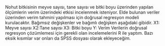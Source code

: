 Nohut bitkisinin meyve sayısı, tane sayısı ve bitki boyu üzerinden yapılan ölçümlerin verim üzerindeki etkisi incelenmek isteniyor. Elde bulunan veriler üzerinden verim tahmini yapılması için doğrusal regresyon modeli kurulacaktır. Bağımsız değişkenler ve bağımlı değişken aşağıdaki gibidir.
X1: Meyve sayısı
X2:Tane sayısı
X3: Bitki boyu
Y: Verim
Verilerin doğrusal regresyon çözümlemesi için gerekli olan incelemelerini R ile yaptım. Bazı eksik kısımlar var onları da SPSS dosyası olarak ekleyeceğim.
